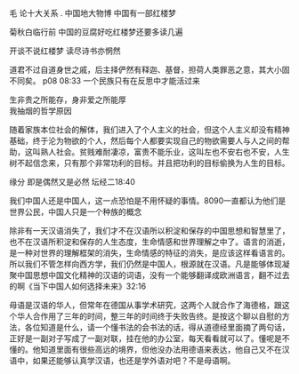 
毛  论十大关系 .
中国地大物博  中国有一部红楼梦  

菊秋白临行前
中国的豆腐好吃红楼梦还要多读几遍


开谈不说红楼梦  读尽诗书亦惘然  

道君不过自道身世之戚，后主择俨然有释迦、基督，担荷人类罪恶之意，其大小固不同矣。
p08  08:33 一个民族只有在反思中才能活过来  

生非贵之所能存，身非爱之所能厚  
我抽烟的哲学原因


随着家族本位社会的解体，我们进入了个人主义的社会，但这个人主义却没有精神基础，终于沦为物欲的个人，然后每个人都要实现自己的物欲需要人与人之间的帮助，这叫熟人社会。贫贱难耐凄凉，富贵不能乐业，这叫左也不安右也不安，人生树不起信念来，只有那个非常功利的目标。并且把功利的目标偷换为人生的目标。


缘分  即是偶然又是必然  坛经二18:40  

我们中国人还是中国人，这一点恐怕是不用怀疑的事情。8090一直都认为他们是世界公民，中国人只是一个种族的概念

除非有一天汉语消失了，我们才不在汉语所以积淀和保存的中国思想和智慧里了，也不在汉语所积淀和保存的人生态度，生命情感和世界理解之中了。语言的消逝，是一种对世界的理解框架的消失，生命情感的特征的消失，是应该这样看语言的。所以我们不管怎样向西方学，我们仍然是中国人，根源就在汉语。凡是能够体现凝聚中国思想中国文化精神的汉语的词语，没有一个能够翻译成欧洲语言，翻不过去的啊《当下中国人如何选择未来》32:16  

母语是汉语的华人，但常年在德国从事学术研究，这两个人就合作了海德格，跟这个华人合作用了三年的时间，整三年的时间终于失败告终。是按这个聊以自慰的方法，各位知道是什么，请一个懂书法的会书法的话，得从道德经里面摘了两句话，正好是一副对子写成了一副对联，挂在他的办公室，每天看看就可以了。懂呢是不懂的。他知道里面有很些高远的境界，但他没办法用德语来表达，他自己又不在汉语中，如果还能够认真学汉语，也还是学外语对吧？不是母语啊。
